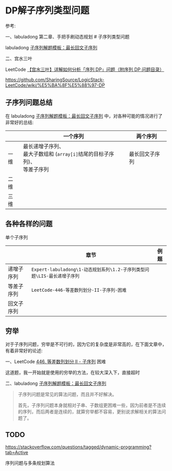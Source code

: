 # DP解子序列类型问题

参考:

一、labuladong 第二章、手把手刷动态规划 # 子序列类型问题

labuladong [子序列解题模板：最长回文子序列](https://mp.weixin.qq.com/s/zNai1pzXHeB2tQE6AdOXTA) 

二、宫水三叶

LeetCode [【宫水三叶】详解如何分析「序列 DP」问题（附序列 DP 问题目录）](https://leetcode-cn.com/problems/arithmetic-slices-ii-subsequence/solution/gong-shui-san-xie-xiang-jie-ru-he-fen-xi-ykvk/)

https://github.com/SharingSource/LogicStack-LeetCode/wiki/%E5%BA%8F%E5%88%97-DP



## 子序列问题总结

在 labuladong [子序列解题模板：最长回文子序列](https://mp.weixin.qq.com/s/zNai1pzXHeB2tQE6AdOXTA) 中，对各种可能的情况进行了非常好的总结:

|      | 一个序列                                                     | 两个序列       |
| ---- | ------------------------------------------------------------ | -------------- |
| 一维 | 最长递增子序列、<br>最大子数组和 (`array[i]`结尾的目标子序列)、<br/>等差子序列 | 最长回文子序列 |
| 二维 |                                                              |                |
| 三维 |                                                              |                |



## 各种各样的问题

单个子序列

|            | 章节                                                         | 例题 |
| ---------- | ------------------------------------------------------------ | ---- |
| 递增子序列 | `Expert-labuladong\1-动态规划系列\1.2-子序列类型问题\LIS-最长递增子序列` |      |
| 等差子序列 | `LeetCode-446-等差数列划分-II-子序列-困难`                   |      |
| 回文子序列 |                                                              |      |



## 穷举

对于子序列问题，穷举是不可行的，因为它的复杂度是非常高的，在下面文章中，有着非常好的论述:

一、LeetCode [446. 等差数列划分 II - 子序列](https://leetcode-cn.com/problems/arithmetic-slices-ii-subsequence/) 困难

这道题，我一开始就是使用的穷举的方法，在较大深入下，直接超时

二、labuladong [子序列解题模板：最长回文子序列](https://mp.weixin.qq.com/s/zNai1pzXHeB2tQE6AdOXTA) 

> 子序列问题是常见的算法问题，而且并不好解决。
>
> 首先，子序列问题本身就相对子串、子数组更困难一些，因为前者是不连续的序列，而后两者是连续的，就算穷举都不容易，更别说求解相关的算法问题了。



## TODO

https://stackoverflow.com/questions/tagged/dynamic-programming?tab=Active

序列问题与多条规划算法


